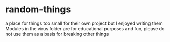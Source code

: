 # random-things
a place for things too small for their own project but I enjoyed writing them
Modules in the virus folder are for educational purposes and fun, please do not use them as a basis for breaking other things
